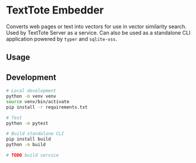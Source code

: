 # TextTote Embedder

Converts web pages or text into vectors for use in vector similarity search.
Used by TextTote Server as a service.
Can also be used as a standalone CLI application powered by `typer` and `sqlite-vss`.

## Usage


## Development

```sh
# Local development
python -m venv venv
source venv/bin/activate
pip install -r requirements.txt

# Test
python -m pytest

# Build standalone CLI
pip install build
python -m build

# TODO build service
```